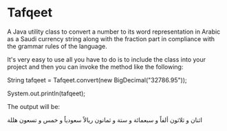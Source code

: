 # Tafqeet
A Java utility class to convert a number to its word representation in Arabic as a Saudi currency string along with the fraction part in compliance with the grammar rules of the language.

It's very easy to use all you have to do is to include the class into your project and then you can invoke the method like the following:

String tafqeet = Tafqeet.convert(new BigDecimal("32786.95"));

System.out.println(tafqeet);

The output will be:

اثنان و ثلاثون ألفاً و سبعمائة و ستة و ثمانون ريالاً سعودياً و خمس و تسعون هللة
